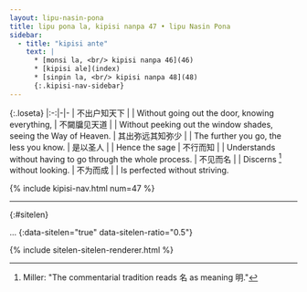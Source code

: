```yaml
---
layout: lipu-nasin-pona
title: lipu pona la, kipisi nanpa 47 • lipu Nasin Pona
sidebar:
  - title: "kipisi ante"
    text: |
      * [monsi la, <br/> kipisi nanpa 46](46)
      * [kipisi ale](index)
      * [sinpin la, <br/> kipisi nanpa 48](48)
      {:.kipisi-nav-sidebar}
---
```


{:.loseta}
|:-:|-|-
| 不出户知天下 |  | Without going out the door, knowing everything,
| 不闚牖见天道 |  | Without peeking out the window shades, seeing the Way of Heaven.
| 其出弥远<wbr/>其知弥少 |  | The further you go, the less you know.
| 是以圣人 |  | Hence the sage
| 不行而知 |  | Understands without having to go through the whole process.
| 不见而名 |  | Discerns [^1] without looking.
| 不为而成 |  | Is perfected without striving.

[^1]: Miller: "The commentarial tradition reads 名 as meaning 明."

{% include kipisi-nav.html num=47 %}

-------
{:#sitelen}

...
{:data-sitelen="true" data-sitelen-ratio="0.5"}

{% include sitelen-sitelen-renderer.html %}
